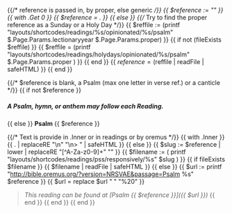 {{/* reference is passed in, by proper, else generic */}}
{{ $reference := "" }}
{{ with .Get 0 }}
  {{ $reference = . }}
{{ else }}
	{{/* Try to find the proper reference as a Sunday or a Holy Day */}}
	{{ $reffile := (printf "layouts/shortcodes/readings/%s/opinionated/%s/psalm" $.Page.Params.lectionaryyear $.Page.Params.proper) }}
	{{ if  not (fileExists $reffile) }}
		{{ $reffile = (printf "layouts/shortcodes/readings/holydays/opinionated/%s/psalm" $.Page.Params.proper ) }}
    {{ end }}
    {{ $reference = ($reffile | readFile | safeHTML) }}
{{ end }}

{{/* $reference is blank, a Psalm (max one letter in verse ref.) or a canticle */}}
{{ if not $reference }}
##### A Psalm, hymn, or anthem may follow each Reading.
{{ else }}
**Psalm** {{ $reference }}

{{/* Text is provide in .Inner or in readings or by oremus */}}
{{ with .Inner }}
{{ . | replaceRE "\n" "\n> " | safeHTML }}
{{ else }}
    {{ $slug := $reference | lower | replaceRE "[^A-Za-z0-9]+" "" }}
    {{ $filename := ( printf "layouts/shortcodes/readings/pss/responsively/%s" $slug ) }}
    {{ if fileExists $filename }}
{{ $filename | readFile | safeHTML }}
	{{ else }}
	        {{ $url := printf "http://bible.oremus.org/?version=NRSVAE&passage=Psalm %s" $reference }}
            {{ $url = replace $url " " "%20" }}
> _This reading can be found at [Psalm {{ $reference }}]({{ $url }})_
	{{ end }}
{{ end }}
{{ end }}
